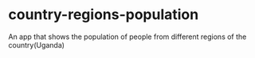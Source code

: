 # country-regions-population
An app that shows the population of people from different regions of the country(Uganda)
